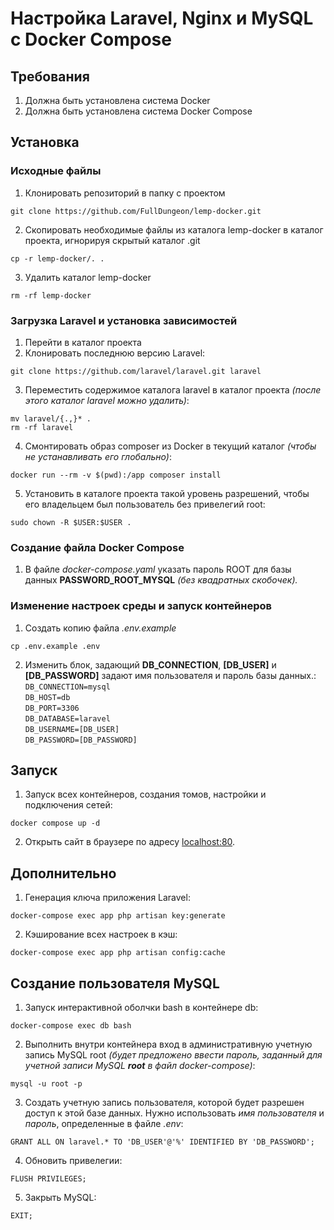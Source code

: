 # Настройка Laravel, Nginx и MySQL с Docker Compose
## Требования
1. Должна быть установлена система Docker
2. Должна быть установлена система Docker Compose  

## Установка
### Исходные файлы
1. Клонировать репозиторий в папку с проектом  
```
git clone https://github.com/FullDungeon/lemp-docker.git
```
2. Скопировать необходимые файлы из каталога lemp-docker в каталог проекта, игнорируя скрытый каталог .git  
```
cp -r lemp-docker/. .
```
3. Удалить каталог lemp-docker  
```
rm -rf lemp-docker
```
### Загрузка Laravel и установка зависимостей
1. Перейти в каталог проекта
2. Клонировать последнюю версию Laravel:  
```
git clone https://github.com/laravel/laravel.git laravel
```
3. Переместить содержимое каталога laravel в каталог проекта _(после этого каталог laravel можно удалить)_:  
```
mv laravel/{.,}* .
rm -rf laravel
```
4. Смонтировать образ composer из Docker в текущий каталог _(чтобы не устанавливать его глобально)_:  
```
docker run --rm -v $(pwd):/app composer install
```
5. Установить в каталоге проекта такой уровень разрешений, чтобы его владельцем был пользователь без привелегий root:  
```
sudo chown -R $USER:$USER .
```

### Создание файла Docker Compose
1. В файле _docker-compose.yaml_ указать пароль ROOT для базы данных __PASSWORD_ROOT_MYSQL__ _(без квадратных скобочек)._

### Изменение настроек среды и запуск контейнеров
1. Создать копию файла _.env.example_  
```
cp .env.example .env
```
2. Изменить блок, задающий __DB_CONNECTION__, __[DB_USER]__ и __[DB_PASSWORD]__ задают имя пользователя и пароль базы данных.:  
`DB_CONNECTION=mysql`  
`DB_HOST=db`   
`DB_PORT=3306`   
`DB_DATABASE=laravel`   
`DB_USERNAME=[DB_USER]`   
`DB_PASSWORD=[DB_PASSWORD]`  

## Запуск
1. Запуск всех контейнеров, создания томов, настройки и подключения сетей:  
```
docker compose up -d
```
2. Открыть сайт в браузере по адресу [localhost:80](http://localhost:80).

## Дополнительно
1. Генерация ключа приложения Laravel:  
```
docker-compose exec app php artisan key:generate
```
2. Кэширование всех настроек в кэш:  
```
docker-compose exec app php artisan config:cache
```

## Создание пользователя MySQL
1. Запуск интерактивной оболчки bash в контейнере db:  
```
docker-compose exec db bash
```
2. Выполнить внутри контейнера вход в административную учетную запись MySQL root _(будет предложено ввести пароль, заданный для учетной записи MySQL __root__ в файл docker-compose)_:  
```
mysql -u root -p
```
3. Создать учетную запись пользователя, которой будет разрешен доступ к этой базе данных. Нужно использовать _имя пользователя_ и _пароль_, определенные в файле _.env_:  
```
GRANT ALL ON laravel.* TO 'DB_USER'@'%' IDENTIFIED BY 'DB_PASSWORD';
```
4. Обновить привелегии:  
```
FLUSH PRIVILEGES;
```
5. Закрыть MySQL:  
```
EXIT;
```